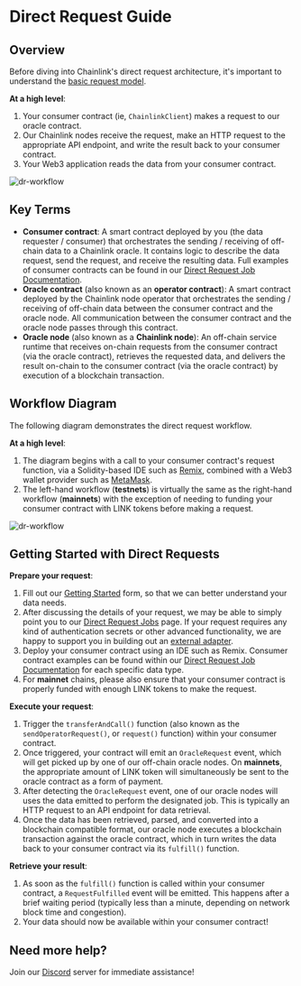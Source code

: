 # Direct Request Guide

## Overview
Before diving into Chainlink's direct request architecture, it's important to understand the [basic request model](https://docs.chain.link/architecture-overview/architecture-request-model?parent=gettingStarted). 

**At a high level**:

1. Your consumer contract (ie, `ChainlinkClient`) makes a request to our oracle contract.
1. Our Chainlink nodes receive the request, make an HTTP request to the appropriate API endpoint, and write the result back to your consumer contract.
1. Your Web3 application reads the data from your consumer contract.

![dr-workflow](/../media/DR-Request-Workflow.png)

## Key Terms

* **Consumer contract**: A smart contract deployed by you (the data requester / consumer) that orchestrates the sending / receiving of off-chain data to a Chainlink oracle. It contains logic to describe the data request, send the request, and receive the resulting data. Full examples of consumer contracts can be found in our [Direct Request Job Documentation](/services/direct-request-jobs/Jobs-and-Pricing).
* **Oracle contract** (also known as an **operator contract**): A smart contract deployed by the Chainlink node operator that orchestrates the sending / receiving of off-chain data between the consumer contract and the oracle node. All communication between the consumer contract and the oracle node passes through this contract.
* **Oracle node** (also known as a **Chainlink node**): An off-chain service runtime that receives on-chain requests from the consumer contract (via the oracle contract), retrieves the requested data, and delivers the result on-chain to the consumer contract (via the oracle contract) by execution of a blockchain transaction.


## Workflow Diagram
The following diagram demonstrates the direct request workflow.

**At a high level**:

1. The diagram begins with a call to your consumer contract's request function, via a Solidity-based IDE such as [Remix](https://remix-project.org/#:~:text=JUMP%20INTO%20WEB3,teaching%20and%20experimenting%20with%20Ethereum.), combined with a Web3 wallet provider such as [MetaMask](https://metamask.io). 
1. The left-hand workflow (**testnets**) is virtually the same as the right-hand workflow (**mainnets**) with the exception of needing to funding your consumer contract with LINK tokens before making a request.  

![dr-workflow](/../media/CL_DR_Model.png) 

## Getting Started with Direct Requests

**Prepare your request**:

1. Fill out our [Getting Started](https://linkwellnodes.io/Getting-Started.html) form, so that we can better understand your data needs.
1. After discussing the details of your request, we may be able to simply point you to our [Direct Request Jobs](/services/direct-request-jobs/Jobs-and-Pricing) page. If your request requires any kind of authentication secrets or other advanced functionality, we are happy to support you in building out an [external adapter](/services/direct-request-jobs/Jobs-and-Pricing?id=external-adapters).  
1. Deploy your consumer contract using an IDE such as Remix. Consumer contract examples can be found within our [Direct Request Job Documentation](/services/direct-request-jobs/Jobs-and-Pricing) for each specific data type.
1. For **mainnet** chains, please also ensure that your consumer contract is properly funded with enough LINK tokens to make the request.

**Execute your request**:

1. Trigger the `transferAndCall()` function (also known as the `sendOperatorRequest()`, or `request()` function) within your consumer contract.
1. Once triggered, your contract will emit an `OracleRequest` event, which will get picked up by one of our off-chain oracle nodes. On **mainnets**, the appropriate amount of LINK token will simultaneously be sent to the oracle contract as a form of payment.
1. After detecting the `OracleRequest` event, one of our oracle nodes will uses the data emitted to perform the designated job. This is typically an HTTP request to an API endpoint for data retrieval.
1. Once the data has been retrieved, parsed, and converted into a blockchain compatible format, our oracle node executes a blockchain transaction against the oracle contract, which in turn writes the data back to your consumer contract via its `fulfill()` function.

**Retrieve your result**:
  
1. As soon as the `fulfill()` function is called within your consumer contract, a `RequestFulfilled` event will be emitted. This happens after a brief waiting period (typically less than a minute, depending on network block time and congestion).
1. Your data should now be available within your consumer contract! 

## Need more help?

Join our [Discord](https://discord.com/invite/Xs6SjqVPUA) server for immediate assistance!